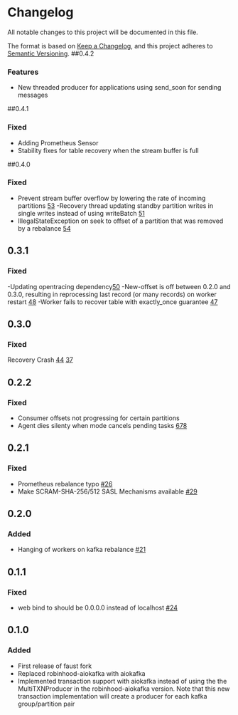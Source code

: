 # Changelog

All notable changes to this project will be documented in this file.

The format is based on [Keep a Changelog](https://keepachangelog.com/en/1.0.0/),
and this project adheres to [Semantic Versioning](https://semver.org/spec/v2.0.0.html).
##0.4.2
### Features
- New threaded producer for applications using send_soon for sending messages

##0.4.1
### Fixed
- Adding Prometheus Sensor
- Stability fixes for table recovery when the stream buffer is full

##0.4.0
### Fixed
- Prevent stream buffer overflow by lowering the rate of incoming partitions
[53](https://github.com/faust-streaming/faust/issues/53)
-Recovery thread updating standby partition writes in single writes instead of using writeBatch
[51](https://github.com/faust-streaming/faust/issues/51)
- IllegalStateException on seek to offset of a partition that was removed by a rebalance
[54](https://github.com/faust-streaming/faust/issues/54)


## 0.3.1
### Fixed
-Updating opentracing dependency[50](https://github.com/faust-streaming/faust/issues/50)
-New-offset is off between 0.2.0 and 0.3.0, resulting in reprocessing last record (or many records) on worker restart
 [48](https://github.com/faust-streaming/faust/issues/48)
-Worker fails to recover table with exactly_once guarantee [47](https://github.com/faust-streaming/faust/issues/47)

## 0.3.0
### Fixed
Recovery Crash [44](https://github.com/faust-streaming/faust/issues/44)
[37](https://github.com/faust-streaming/faust/issues/37)
## 0.2.2
### Fixed
- Consumer offsets not progressing for certain partitions
- Agent dies silenty when mode cancels pending tasks [678](https://github.com/robinhood/faust/issues/678)

## 0.2.1

### Fixed

- Prometheus rebalance typo [#26](https://github.com/faust-streaming/faust/pull/26)
- Make SCRAM-SHA-256/512 SASL Mechanisms available [#29](https://github.com/faust-streaming/faust/pull/29)

## 0.2.0

### Added

- Hanging of workers on kafka rebalance [#21](https://github.com/faust-streaming/faust/pull/21)

## 0.1.1

### Fixed

- web bind to should be 0.0.0.0 instead of localhost [#24](https://github.com/faust-streaming/faust/pull/24)

## 0.1.0

### Added

- First release of faust fork
- Replaced robinhood-aiokafka with aiokafka
- Implemented transaction support with aiokafka instead of using the
  the MultiTXNProducer in the robinhood-aiokafka version. Note that this new transaction
  implementation will create a producer for each kafka group/partition pair
